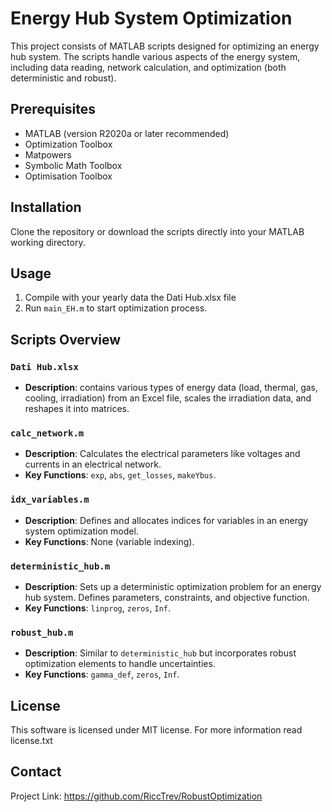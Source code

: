 # Energy Hub System Optimization

This project consists of MATLAB scripts designed for optimizing an energy hub system. The scripts handle various aspects of the energy system, including data reading, network calculation, and optimization (both deterministic and robust).
## Prerequisites
- MATLAB (version R2020a or later recommended)
- Optimization Toolbox
- Matpowers
- Symbolic Math Toolbox
- Optimisation Toolbox

## Installation
Clone the repository or download the scripts directly into your MATLAB working directory.

## Usage
1. Compile with your yearly data the Dati Hub.xlsx file
2. Run `main_EH.m` to start optimization process.

## Scripts Overview

### `Dati Hub.xlsx`
- **Description**: contains various types of energy data (load, thermal, gas, cooling, irradiation) from an Excel file, scales the irradiation data, and reshapes it into matrices.

### `calc_network.m`
- **Description**: Calculates the electrical parameters like voltages and currents in an electrical network.
- **Key Functions**: `exp`, `abs`, `get_losses`, `makeYbus`.

### `idx_variables.m`
- **Description**: Defines and allocates indices for variables in an energy system optimization model.
- **Key Functions**: None (variable indexing).

### `deterministic_hub.m`
- **Description**: Sets up a deterministic optimization problem for an energy hub system. Defines parameters, constraints, and objective function.
- **Key Functions**: `linprog`, `zeros`, `Inf`.

### `robust_hub.m`
- **Description**: Similar to `deterministic_hub` but incorporates robust optimization elements to handle uncertainties.
- **Key Functions**: `gamma_def`, `zeros`, `Inf`.


## License
This software is licensed under MIT license. For more information read license.txt

## Contact
Project Link: https://github.com/RiccTrev/RobustOptimization
